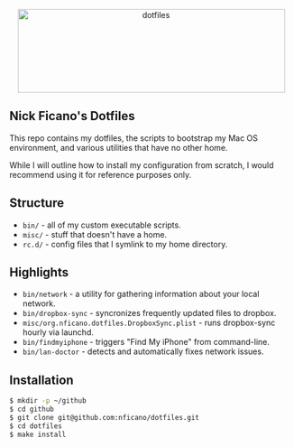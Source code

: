 <p align="center">
  <img src="https://s3.amazonaws.com/nf-assets/dotfiles-logo.svg" alt="dotfiles" width="474" height="148">
</p>

## Nick Ficano's Dotfiles

This repo contains my dotfiles, the scripts to bootstrap my Mac OS environment,
and various utilities that have no other home.

While I will outline how to install my configuration from scratch, I would
recommend using it for reference purposes only.

## Structure

- ``bin/`` - all of my custom executable scripts.
- ``misc/`` - stuff that doesn't have a home.
- ``rc.d/`` - config files that I symlink to my home directory.

## Highlights

- ``bin/network`` - a utility for gathering information about your local network.
- ``bin/dropbox-sync`` - syncronizes frequently updated files to dropbox.
- ``misc/org.nficano.dotfiles.DropboxSync.plist`` - runs dropbox-sync hourly via launchd.
- ``bin/findmyiphone`` - triggers "Find My iPhone" from command-line.
- ``bin/lan-doctor`` - detects and automatically fixes network issues.

## Installation

```bash
$ mkdir -p ~/github
$ cd github
$ git clone git@github.com:nficano/dotfiles.git
$ cd dotfiles
$ make install
